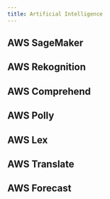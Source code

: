 ```yaml
---
title: Artificial Intelligence
---
```


## AWS SageMaker

## AWS Rekognition

## AWS Comprehend

## AWS Polly

## AWS Lex

## AWS Translate

## AWS Forecast
